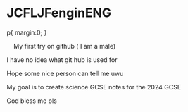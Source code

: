 # JCFLJFenginENG
<html>
  <head>
    p{
    margin:0;
    }
  </head>
  <body>
    <p>
      &nbsp;&nbsp;&nbsp;&nbsp;My first try on github ( I am a male)
    </p>
<p>
  I have no idea what git hub is used for
</p>
<p>
  Hope some nice person can tell me uwu
</p>
<p>
  My goal is to create science GCSE notes for the 2024 GCSE
</p>
<p>
  God bless me pls
</p>
  </body>
</html>

